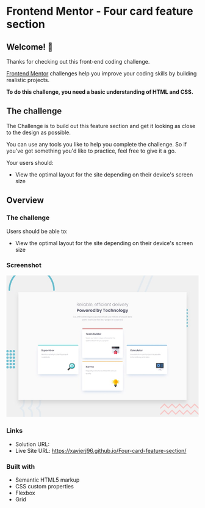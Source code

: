 # Frontend Mentor - Four card feature section


## Welcome! 👋

Thanks for checking out this front-end coding challenge.

[Frontend Mentor](https://www.frontendmentor.io) challenges help you improve your coding skills by building realistic projects.

**To do this challenge, you need a basic understanding of HTML and CSS.**

## The challenge

The Challenge is to build out this feature section and get it looking as close to the design as possible.

You can use any tools you like to help you complete the challenge. So if you've got something you'd like to practice, feel free to give it a go.

Your users should:

- View the optimal layout for the site depending on their device's screen size

## Overview

### The challenge

Users should be able to:

- View the optimal layout for the site depending on their device's screen size

### Screenshot

![Design preview for the QR code component coding challenge](./design/desktop-preview.jpg)

### Links

- Solution URL: 
- Live Site URL: https://xavierj96.github.io/Four-card-feature-section/

### Built with

- Semantic HTML5 markup
- CSS custom properties
- Flexbox
- Grid
